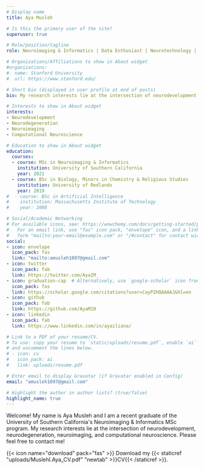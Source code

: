 ```yaml
---
# Display name
title: Aya Musleh

# Is this the primary user of the site?
superuser: true

# Role/position/tagline
role: Neuroimaging & Informatics | Data Enthusiast | Neurotechnology | Science Communication

# Organizations/Affiliations to show in About widget
#organizations:
#- name: Stanford University
#  url: https://www.stanford.edu/

# Short bio (displayed in user profile at end of posts)
bio: My research interests lie at the intersection of neurodevelopment, neurodegeneration, neuroimaging, and computational neuroscience.

# Interests to show in About widget
interests:
- Neurodevelopment
- Neurodegeneration
- Neuroimaging
- Computational Neuroscience

# Education to show in About widget
education:
  courses:
  - course: MSc in Neuroimaging & Informatics
    institution: University of Southern California
    year: 2021
  - course: BSc in Biology, Minors in Chemistry & Religious Studies
    institution: University of Redlands
    year: 2019
#  - course: BSc in Artificial Intelligence
#    institution: Massachusetts Institute of Technology
#    year: 2008

# Social/Academic Networking
# For available icons, see: https://wowchemy.com/docs/getting-started/page-builder/#icons
#   For an email link, use "fas" icon pack, "envelope" icon, and a link in the
#   form "mailto:your-email@example.com" or "/#contact" for contact widget.
social:
- icon: envelope
  icon_pack: fas
  link: "mailto:amusleh1097@gmail.com"
- icon: twitter
  icon_pack: fab
  link: https://twitter.com/AyaIM_
- icon: graduation-cap  # Alternatively, use `google-scholar` icon from `ai` icon pack
  icon_pack: fas
  link: https://scholar.google.com/citations?user=CayPZHQAAAAJ&hl=en
- icon: github
  icon_pack: fab
  link: https://github.com/AyaM10
- icon: linkedin
  icon_pack: fab
  link: https://www.linkedin.com/in/ayailiana/

# Link to a PDF of your resume/CV.
# To use: copy your resume to `static/uploads/resume.pdf`, enable `ai` icons in `params.toml`, 
# and uncomment the lines below.
# - icon: cv
#   icon_pack: ai
#   link: uploads/resume.pdf

# Enter email to display Gravatar (if Gravatar enabled in Config)
email: "amusleh1097@gmail.com"

# Highlight the author in author lists? (true/false)
highlight_name: true
---
```


Welcome! My name is Aya Musleh and I am a recent graduate of the University of Southern California's Neuroimaging & Informatics MSc program.  My research interests lie at the intersection of neurodevelopment, neurodegeneration, neuroimaging, and computational neuroscience. Please feel free to contact me! 

{{< icon name="download" pack="fas" >}} Download my {{< staticref "uploads/MuslehI.Aya_CV.pdf" "newtab" >}}CV{{< /staticref >}}.
